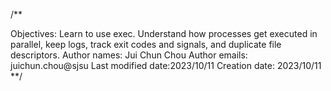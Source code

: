 /**

Objectives: Learn to use exec. Understand how processes get executed in parallel, keep logs, track exit codes and signals, and duplicate file descriptors.
Author names: Jui Chun Chou
Author emails: juichun.chou@sjsu
Last modified date:2023/10/11
Creation date: 2023/10/11 **/
